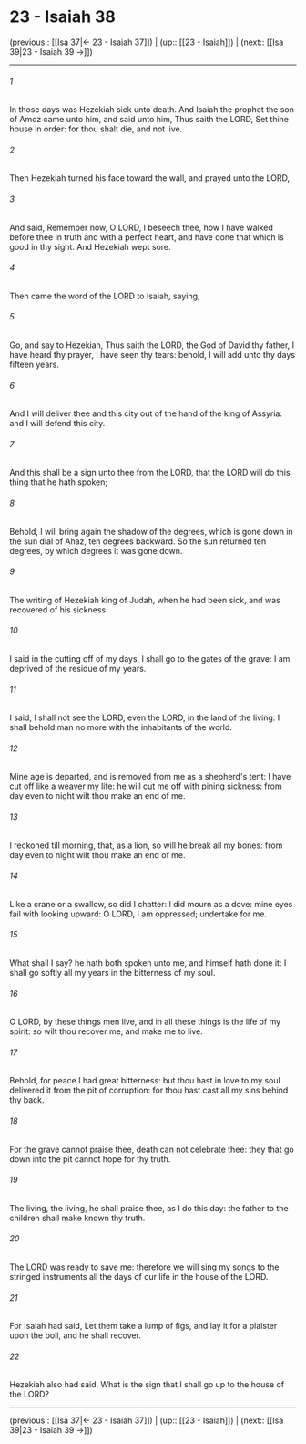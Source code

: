 # 23 - Isaiah 38

(previous:: [[Isa 37|← 23 - Isaiah 37]]) | (up:: [[23 - Isaiah]]) | (next:: [[Isa 39|23 - Isaiah 39 →]])

***


###### 1 
In those days was Hezekiah sick unto death. And Isaiah the prophet the son of Amoz came unto him, and said unto him, Thus saith the LORD, Set thine house in order: for thou shalt die, and not live. 

###### 2 
Then Hezekiah turned his face toward the wall, and prayed unto the LORD, 

###### 3 
And said, Remember now, O LORD, I beseech thee, how I have walked before thee in truth and with a perfect heart, and have done that which is good in thy sight. And Hezekiah wept sore. 

###### 4 
Then came the word of the LORD to Isaiah, saying, 

###### 5 
Go, and say to Hezekiah, Thus saith the LORD, the God of David thy father, I have heard thy prayer, I have seen thy tears: behold, I will add unto thy days fifteen years. 

###### 6 
And I will deliver thee and this city out of the hand of the king of Assyria: and I will defend this city. 

###### 7 
And this shall be a sign unto thee from the LORD, that the LORD will do this thing that he hath spoken; 

###### 8 
Behold, I will bring again the shadow of the degrees, which is gone down in the sun dial of Ahaz, ten degrees backward. So the sun returned ten degrees, by which degrees it was gone down. 

###### 9 
The writing of Hezekiah king of Judah, when he had been sick, and was recovered of his sickness: 

###### 10 
I said in the cutting off of my days, I shall go to the gates of the grave: I am deprived of the residue of my years. 

###### 11 
I said, I shall not see the LORD, even the LORD, in the land of the living: I shall behold man no more with the inhabitants of the world. 

###### 12 
Mine age is departed, and is removed from me as a shepherd's tent: I have cut off like a weaver my life: he will cut me off with pining sickness: from day even to night wilt thou make an end of me. 

###### 13 
I reckoned till morning, that, as a lion, so will he break all my bones: from day even to night wilt thou make an end of me. 

###### 14 
Like a crane or a swallow, so did I chatter: I did mourn as a dove: mine eyes fail with looking upward: O LORD, I am oppressed; undertake for me. 

###### 15 
What shall I say? he hath both spoken unto me, and himself hath done it: I shall go softly all my years in the bitterness of my soul. 

###### 16 
O LORD, by these things men live, and in all these things is the life of my spirit: so wilt thou recover me, and make me to live. 

###### 17 
Behold, for peace I had great bitterness: but thou hast in love to my soul delivered it from the pit of corruption: for thou hast cast all my sins behind thy back. 

###### 18 
For the grave cannot praise thee, death can not celebrate thee: they that go down into the pit cannot hope for thy truth. 

###### 19 
The living, the living, he shall praise thee, as I do this day: the father to the children shall make known thy truth. 

###### 20 
The LORD was ready to save me: therefore we will sing my songs to the stringed instruments all the days of our life in the house of the LORD. 

###### 21 
For Isaiah had said, Let them take a lump of figs, and lay it for a plaister upon the boil, and he shall recover. 

###### 22 
Hezekiah also had said, What is the sign that I shall go up to the house of the LORD?

***

(previous:: [[Isa 37|← 23 - Isaiah 37]]) | (up:: [[23 - Isaiah]]) | (next:: [[Isa 39|23 - Isaiah 39 →]])
